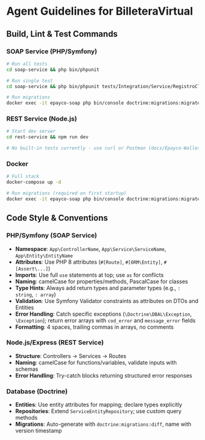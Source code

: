 # Agent Guidelines for BilleteraVirtual

## Build, Lint & Test Commands

### SOAP Service (PHP/Symfony)
```bash
# Run all tests
cd soap-service && php bin/phpunit

# Run single test
cd soap-service && php bin/phpunit tests/Integration/Service/RegistroClienteTest.php::App\\Tests\\Integration\\Service\\RegistroClienteTest::testRegistroClienteExitoso

# Run migrations
docker exec -it epayco-soap php bin/console doctrine:migrations:migrate
```

### REST Service (Node.js)
```bash
# Start dev server
cd rest-service && npm run dev

# No built-in tests currently - use curl or Postman (docs/Epayco-Wallet.postman_collection.json)
```

### Docker
```bash
# Full stack
docker-compose up -d

# Run migrations (required on first startup)
docker exec -it epayco-soap php bin/console doctrine:migrations:migrate --no-interaction
```

## Code Style & Conventions

### PHP/Symfony (SOAP Service)
- **Namespace**: `App\ControllerName`, `App\Service\ServiceName`, `App\Entity\EntityName`
- **Attributes**: Use PHP 8 attributes (`#[Route]`, `#[ORM\Entity]`, `#[Assert\...]`)
- **Imports**: Use full `use` statements at top; use `as` for conflicts
- **Naming**: camelCase for properties/methods, PascalCase for classes
- **Type Hints**: Always add return types and parameter types (e.g., `: string`, `: array`)
- **Validation**: Use Symfony Validator constraints as attributes on DTOs and Entities
- **Error Handling**: Catch specific exceptions (`\Doctrine\DBAL\Exception`, `\Exception`); return error arrays with `cod_error` and `message_error` fields
- **Formatting**: 4 spaces, trailing commas in arrays, no comments

### Node.js/Express (REST Service)
- **Structure**: Controllers → Services → Routes
- **Naming**: camelCase for functions/variables, validate inputs with schemas
- **Error Handling**: Try-catch blocks returning structured error responses

### Database (Doctrine)
- **Entities**: Use entity attributes for mapping; declare types explicitly
- **Repositories**: Extend `ServiceEntityRepository`; use custom query methods
- **Migrations**: Auto-generate with `doctrine:migrations:diff`, name with version timestamp
